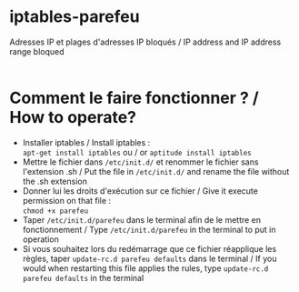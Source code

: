 # iptables-parefeu
Adresses IP et plages d'adresses IP bloqués / IP address and IP address range bloqued<br /><br />

# Comment le faire fonctionner ? / How to operate?
<ul>
<li>Installer iptables / Install iptables :<br />
<code>apt-get install iptables</code> ou / or <code>aptitude install iptables</code></li>
<li>Mettre le fichier dans <code>/etc/init.d/</code> et renommer le fichier sans l'extension .sh / Put the file in <code>/etc/init.d/</code> and rename the file without the .sh extension</li>
<li>Donner lui les droits d'exécution sur ce fichier / Give it execute permission on that file :<br />
<code>chmod +x parefeu</code></li>
<li>Taper <code>/etc/init.d/parefeu</code> dans le terminal afin de le mettre en fonctionnement / Type <code>/etc/init.d/parefeu</code> in the terminal to put in operation
<li>Si vous souhaitez lors du redémarrage que ce fichier réapplique les règles, taper <code>update-rc.d parefeu defaults</code> dans le terminal / If you would when restarting this file applies the rules, type <code>update-rc.d parefeu defaults</code> in the terminal</li>
</ul>
